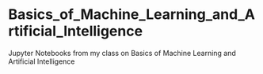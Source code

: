 # Basics_of_Machine_Learning_and_Artificial_Intelligence
Jupyter Notebooks from my class on Basics of Machine Learning and Artificial Intelligence
